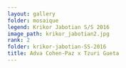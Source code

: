 ```yaml
---
layout: gallery
folder: mosaique
legend: Krikor Jabotian S/S 2016
image_path: krikor_jabotian2.jpg
rank: 2
folder: krikor-jabotian-SS-2016
title: Adva Cohen-Paz x Tzuri Gueta
---
```


